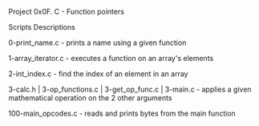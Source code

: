 Project 0x0F. C - Function pointers

Scripts Descriptions

0-print_name.c - prints a name using a given function

1-array_iterator.c - executes a function on an array's elements

2-int_index.c - find the index of an element in an array

3-calc.h | 3-op_functions.c | 3-get_op_func.c | 3-main.c - applies a given mathematical operation on the 2 other arguments

100-main_opcodes.c - reads and prints bytes from the main function